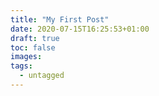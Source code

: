 ```yaml
---
title: "My First Post"
date: 2020-07-15T16:25:53+01:00
draft: true
toc: false
images:
tags:
  - untagged
---
```


